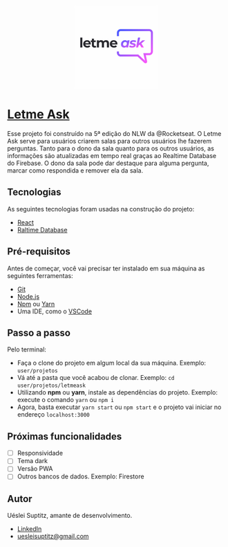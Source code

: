 <p align="center">
  <img src="https://github.com/uesleisuptitz/letmeask/blob/master/public/logo192.png" alt="Letme Ask" />
</p>

# [Letme Ask](https://letmeask-us.web.app//)

Esse projeto foi construído na 5ª edição do NLW da @Rocketseat. O Letme Ask serve para usuários criarem salas para outros usuários lhe fazerem perguntas. Tanto para o dono da sala quanto para os outros usuários, as informações são atualizadas em tempo real graças ao Realtime Database do Firebase. O dono da sala pode dar destaque para alguma pergunta, marcar como respondida e remover ela da sala.
  
## Tecnologias

As seguintes tecnologias foram usadas na construção do projeto:
- [React](https://pt-br.reactjs.org/)
- [Raltime Database](https://firebase.google.com/products/realtime-database?gclid=CjwKCAjwoNuGBhA8EiwAFxomA4RGkyRa77BiZCBxcCjq4Eu4qn0ctJlSiwirTi8vEhnqzCH4Njk9_BoCPtkQAvD_BwE&gclsrc=aw.ds/)

## Pré-requisitos

Antes de começar, você vai precisar ter instalado em sua máquina as seguintes ferramentas:
- [Git](https://git-scm.com)
- [Node.js](https://nodejs.org/en/)
- [Npm](https://www.npmjs.com/) ou [Yarn](https://yarnpkg.com/)
- Uma IDE, como o [VSCode](https://code.visualstudio.com/)

## Passo a passo

Pelo terminal:
- Faça o clone do projeto em algum local da sua máquina. Exemplo: `user/projetos`
- Vá até a pasta que você acabou de clonar. Exemplo: `cd user/projetos/letmeask`
- Utilizando **npm** ou **yarn**, instale as dependências do projeto. Exemplo: execute o comando `yarn` ou `npm i`
- Agora, basta executar `yarn start` ou `npm start` e o projeto vai iniciar no endereço `localhost:3000`

## Próximas funcionalidades

- [ ] Responsividade
- [ ] Tema dark
- [ ] Versão PWA
- [ ] Outros bancos de dados. Exemplo: Firestore

## Autor

Uéslei Suptitz, amante de desenvolvimento.
- [LinkedIn](https://www.linkedin.com/in/u%C3%A9slei-suptitz/)
- uesleisuptitz@gmail.com
